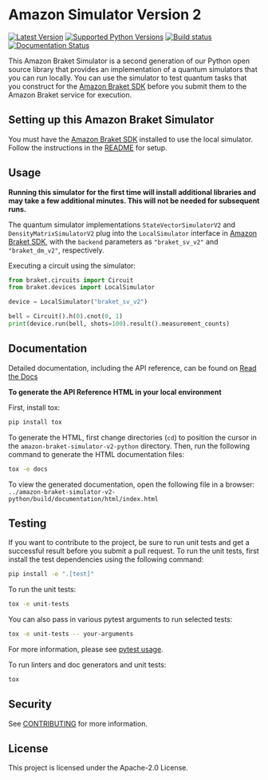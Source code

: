 # Amazon Simulator Version 2

[![Latest Version](https://img.shields.io/pypi/v/amazon-braket-simulator-v2.svg)](https://pypi.python.org/pypi/amazon-braket-simulator-v2)
[![Supported Python Versions](https://img.shields.io/pypi/pyversions/amazon-braket-simulator-v2)](https://pypi.python.org/pypi/amazon-braket-simulator-v2)
[![Build status](https://github.com/amazon-braket/amazon-braket-simulator-v2-python/actions/workflows/python-package.yml/badge.svg)](https://github.com/amazon-braket/amazon-braket-simulator-v2-python/actions/workflows/python-package.yml)
[![Documentation Status](https://img.shields.io/readthedocs/amazon-braket-simulator-v2-python.svg?logo=read-the-docs)](https://amazon-braket-simulator-v2-python.readthedocs.io/en/latest/?badge=latest)

This Amazon Braket Simulator is a second generation of our Python open source library that provides an
implementation of a quantum simulators that you can run locally. You can use the simulator to test quantum tasks
that you construct for the [Amazon Braket SDK](https://github.com/amazon-braket/amazon-braket-sdk-python) before you submit them to the Amazon Braket service for execution.

## Setting up this Amazon Braket Simulator
You must have the [Amazon Braket SDK](https://github.com/amazon-braket/amazon-braket-sdk-python) installed to use the local simulator.
Follow the instructions in the [README](https://github.com/amazon-braket/amazon-braket-sdk-python/blob/main/README.md) for setup.

## Usage

**Running this simulator for the first time will install additional libraries and may take a few additional minutes. 
This will not be needed for subsequent runs.**

The quantum simulator implementations `StateVectorSimulatorV2` and `DensityMatrixSimulatorV2` plug into the `LocalSimulator` interface in 
[Amazon Braket SDK](https://github.com/amazon-braket/amazon-braket-sdk-python), with the `backend` parameters as `"braket_sv_v2"` and `"braket_dm_v2"`, respectively.

Executing a circuit using the simulator:
```python
from braket.circuits import Circuit
from braket.devices import LocalSimulator

device = LocalSimulator("braket_sv_v2")

bell = Circuit().h(0).cnot(0, 1)
print(device.run(bell, shots=100).result().measurement_counts)
```

## Documentation

Detailed documentation, including the API reference, can be found on [Read the Docs](https://amazon-braket-simulator-v2-python.readthedocs.io/en/latest/)

**To generate the API Reference HTML in your local environment**

First, install tox:

```bash
pip install tox
```

To generate the HTML, first change directories (`cd`) to position the cursor in the `amazon-braket-simulator-v2-python`
directory. Then, run the following command to generate the HTML documentation files:

```bash
tox -e docs
```

To view the generated documentation, open the following file in a browser:
`../amazon-braket-simulator-v2-python/build/documentation/html/index.html`

## Testing

If you want to contribute to the project, be sure to run unit tests and get a successful result 
before you submit a pull request. To run the unit tests, first install the test dependencies using the following command:

```bash
pip install -e ".[test]"
```

To run the unit tests:

```bash
tox -e unit-tests
```

You can also pass in various pytest arguments to run selected tests:

```bash
tox -e unit-tests -- your-arguments
```

For more information, please see [pytest usage](https://docs.pytest.org/en/stable/usage.html).

To run linters and doc generators and unit tests:

```bash
tox
```
## Security

See [CONTRIBUTING](CONTRIBUTING.md#security-issue-notifications) for more information.

## License

This project is licensed under the Apache-2.0 License.

